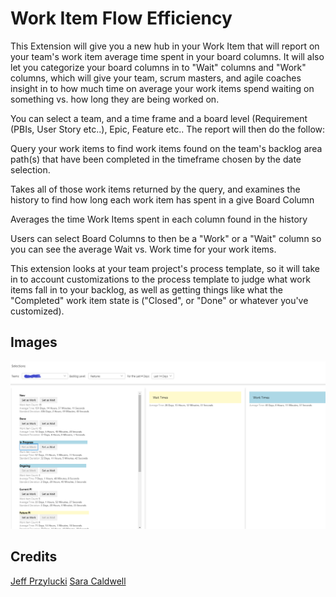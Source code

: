 
# Work Item Flow Efficiency

This Extension will give you a new hub in your Work Item that will report on your team's work item average time spent in your board columns.  It will also let you categorize your board columns in to "Wait" columns and "Work" columns, which will give your team, scrum masters, and agile coaches insight in to how much time on average your work items spend waiting on something vs. how long they are being worked on.

You can select a team, and a time frame and a board level (Requirement (PBIs, User Story etc..), Epic, Feature etc.. The report will then do the follow:

Query your work items to find work items found on the team's backlog area path(s) that have been completed in the timeframe chosen by the date selection.

Takes all of those work items returned by the query, and examines the history to find how long each work item has spent in a give Board Column

Averages the time Work Items spent in each column found in the history

Users can select Board Columns to then be a "Work" or a "Wait" column so you can see the average Wait vs. Work time for your work items.



This extension looks at your team project's process template, so it will take in to account customizations to the process template to judge what work items fall in to your backlog, as well as getting things like what the "Completed" work item state is ("Closed", or "Done" or whatever you've customized).
## Images
![Screen Shot](images/flowScreen.PNG)

## Credits
[Jeff Przylucki](http://www.oneluckidev.com)
[Sara Caldwell](https://www.linkedin.com/in/sara-caldwell-a0906835/)